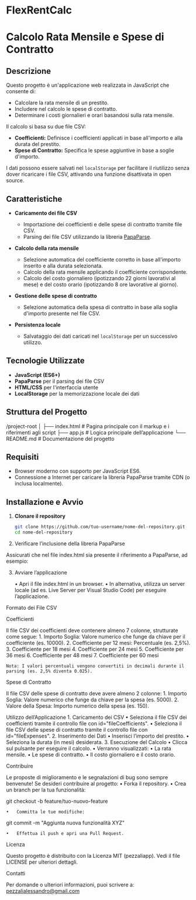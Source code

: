 # FlexRentCalc
# Calcolo Rata Mensile e Spese di Contratto

## Descrizione

Questo progetto è un'applicazione web realizzata in JavaScript che consente di:

- Calcolare la rata mensile di un prestito.
- Includere nel calcolo le spese di contratto.
- Determinare i costi giornalieri e orari basandosi sulla rata mensile.

Il calcolo si basa su due file CSV:

- **Coefficienti:** Definisce i coefficienti applicati in base all'importo e alla durata del prestito.
- **Spese di Contratto:** Specifica le spese aggiuntive in base a soglie d'importo.

I dati possono essere salvati nel `localStorage` per facilitare il riutilizzo senza dover ricaricare i file CSV, attivando una funzione disattivata in open source.

## Caratteristiche

- **Caricamento dei file CSV**
  - Importazione dei coefficienti e delle spese di contratto tramite file CSV.
  - Parsing dei file CSV utilizzando la libreria [PapaParse](https://www.papaparse.com/).

- **Calcolo della rata mensile**
  - Selezione automatica del coefficiente corretto in base all'importo inserito e alla durata selezionata.
  - Calcolo della rata mensile applicando il coefficiente corrispondente.
  - Calcolo del costo giornaliero (ipotizzando 22 giorni lavorativi al mese) e del costo orario (ipotizzando 8 ore lavorative al giorno).

- **Gestione delle spese di contratto**
  - Selezione automatica della spesa di contratto in base alla soglia d'importo presente nel file CSV.

- **Persistenza locale**
  - Salvataggio dei dati caricati nel `localStorage` per un successivo utilizzo.

## Tecnologie Utilizzate

- **JavaScript (ES6+)**
- **PapaParse** per il parsing dei file CSV
- **HTML/CSS** per l'interfaccia utente
- **LocalStorage** per la memorizzazione locale dei dati

## Struttura del Progetto

/project-root
│
├── index.html         # Pagina principale con il markup e i riferimenti agli script
├── app.js             # Logica principale dell’applicazione
└── README.md          # Documentazione del progetto

## Requisiti

- Browser moderno con supporto per JavaScript ES6.
- Connessione a Internet per caricare la libreria PapaParse tramite CDN (o inclusa localmente).

## Installazione e Avvio

1. **Clonare il repository**

   ```bash
   git clone https://github.com/tuo-username/nome-del-repository.git
   cd nome-del-repository

2.	Verificare l’inclusione della libreria PapaParse
   
Assicurati che nel file index.html sia presente il riferimento a PapaParse, ad esempio:

<script src="https://cdnjs.cloudflare.com/ajax/libs/PapaParse/5.3.2/papaparse.min.js"></script>
<script src="app.js"></script>

3.	Avviare l’applicazione
   
	•	Apri il file index.html in un browser.
	•	In alternativa, utilizza un server locale (ad es. Live Server per Visual Studio Code) per eseguire l’applicazione.

Formato dei File CSV

Coefficienti

Il file CSV dei coefficienti deve contenere almeno 7 colonne, strutturate come segue:
	1.	Importo Soglia: Valore numerico che funge da chiave per il coefficiente (es. 10000).
	2.	Coefficiente per 12 mesi: Percentuale (es. 2,5%).
	3.	Coefficiente per 18 mesi
	4.	Coefficiente per 24 mesi
	5.	Coefficiente per 36 mesi
	6.	Coefficiente per 48 mesi
	7.	Coefficiente per 60 mesi

	Nota: I valori percentuali vengono convertiti in decimali durante il parsing (es. 2,5% diventa 0.025).

Spese di Contratto

Il file CSV delle spese di contratto deve avere almeno 2 colonne:
	1.	Importo Soglia: Valore numerico che funge da chiave per la spesa (es. 5000).
	2.	Valore della Spesa: Importo numerico della spesa (es. 150).

Utilizzo dell’Applicazione
	1.	Caricamento dei CSV
	•	Seleziona il file CSV dei coefficienti tramite il controllo file con id="fileCoefficients".
	•	Seleziona il file CSV delle spese di contratto tramite il controllo file con id="fileExpenses".
	2.	Inserimento dei Dati
	•	Inserisci l’importo del prestito.
	•	Seleziona la durata (in mesi) desiderata.
	3.	Esecuzione del Calcolo
	•	Clicca sul pulsante per eseguire il calcolo.
	•	Verranno visualizzati:
	•	La rata mensile.
	•	Le spese di contratto.
	•	Il costo giornaliero e il costo orario.

Contribuire

Le proposte di miglioramento e le segnalazioni di bug sono sempre benvenute!
Se desideri contribuire al progetto:
	•	Forka il repository.
	•	Crea un branch per la tua funzionalità:

git checkout -b feature/tuo-nuovo-feature


	•	Committa le tue modifiche:

git commit -m "Aggiunta nuova funzionalità XYZ"


	•	Effettua il push e apri una Pull Request.

Licenza

Questo progetto è distribuito con la Licenza MIT (pezzaliapp).
Vedi il file LICENSE per ulteriori dettagli.

Contatti

Per domande o ulteriori informazioni, puoi scrivere a:
pezzalialessandro@gmail.com

